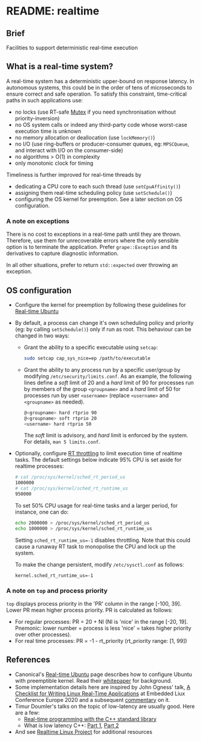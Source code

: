# README: realtime

## Brief

Facilities to support deterministic real-time execution

## What is a real-time system?

A real-time system has a deterministic upper-bound on response latency. In autonomous systems, this could be in the order of tens of microseconds to ensure correct and safe operation. To satisfy this constraint, time-critical paths in such applications use:
- no locks (use RT-safe [Mutex](include/grape/realtime/mutex.h) if you need synchronisation without priority-inversion)
- no OS system calls or indeed any third-party code whose worst-case execution time is unknown
- no memory allocation or deallocation (use `lockMemory()`)
- no I/O (use ring-buffers or producer-consumer queues, eg: `MPSCQueue`, and interact with I/O on the consumer-side)
- no algorithms > O(1) in complexity
- only monotonic clock for timing

Timeliness is further improved for real-time threads by 
- dedicating a CPU core to each such thread (use `setCpuAffinity()`)
- assigning them real-time scheduling policy (use `setSchedule()`) 
- configuring the OS kernel for preemption. See a later section on OS configuration.

### A note on exceptions

There is no cost to exceptions in a real-time path until they are thrown. Therefore, use them for unrecoverable errors where the only sensible option is to terminate the application. Prefer `grape::Exception` and its derivatives to capture diagnostic information.

In all other situations, prefer to return `std::expected` over throwing an exception. 

## OS configuration

- Configure the kernel for preemption by following these guidelines for [Real-time Ubuntu](https://ubuntu.com/real-time)
- By default, a process can change it's own scheduling policy and priority (eg: by calling `setSchedule()`) only if run as root. This behaviour can be changed in two ways:
  - Grant the ability to a specific executable using `setcap`:
    ```bash
    sudo setcap cap_sys_nice=ep /path/to/executable
    ```
  - Grant the ability to any process run by a specific user/group by modifying `/etc/security/limits.conf`. As an example, the following lines define a _soft_ limit of 20 and a _hard_ limit of 90 for processes run by members of the group `<groupname>` and a _hard_ limit of 50 for processes run by user `<username>` (replace `<username>` and `<groupname>` as needed). 
    ```bash
    @<groupname> hard rtprio 90
    @<groupname> soft rtprio 20
    <username> hard rtprio 50
    ```
    The _soft_ limit is advisory, and _hard_ limit is enforced by the system. For details, `man 5 limits.conf`.
- Optionally, configure [RT throttling](https://wiki.linuxfoundation.org/realtime/documentation/technical_basics/sched_rt_throttling) to limit execution time of realtime tasks. The default settings below indicate 95% CPU is set aside for realtime processes:
  ```bash
  # cat /proc/sys/kernel/sched_rt_period_us
  1000000
  # cat /proc/sys/kernel/sched_rt_runtime_us
  950000
  ```
  To set 50% CPU usage for real-time tasks and a larger period, for instance, one can do:
  ```bash
  echo 2000000 > /proc/sys/kernel/sched_rt_period_us
  echo 1000000 > /proc/sys/kernel/sched_rt_runtime_us
  ```
  Setting `sched_rt_runtime_us=-1` disables throttling. Note that this could cause a runaway RT task to monopolise the CPU and lock up the system. 

  To make the change persistent, modify `/etc/sysctl.conf` as follows:
  ```
  kernel.sched_rt_runtime_us=-1
  ```
  
### A note on `top` and process priority

`top` displays process priority in the 'PR' column in the range [-100, 39]. Lower PR mean higher process priority. PR is calculated as follows:
- For regular processes: PR = 20 + NI (NI is 'nice' in the range [-20, 19]. Pnemonic: lower number = process is less 'nice' = takes higher priority over other processes).
- For real time processes: PR = -1 - rt_priority (rt_priority range: [1, 99])

## References

- Canonical's [Real-time Ubuntu](https://ubuntu.com/real-time) page describes how to configure Ubuntu with preemptible kernel. Read their [whitepaper](./media/2023-11-29-ubuntu-rtl-whitepaper.pdf) for background. 
- Some implementation details here are inspired by John Ogness' talk, [A Checklist for Writing Linux Real-Time Applications](docs/media/2020-10-26-john-ogness-rt-checklist.pdf) at Embedded Liux Conference Europe 2020 and a subsequent [commentary](https://lwn.net/Articles/837019/) on it. 
- Timur Doumler's talks on the topic of low-latency are usually good. Here are a few: 
  - [Real-time programming with the C++ standard library](https://youtu.be/Tof5pRedskI)
  - What is low latency C++: [Part 1](https://youtu.be/EzmNeAhWqVs), [Part 2](https://youtu.be/5uIsadq-nyk)
- And see [Realtime Linux Project](https://wiki.linuxfoundation.org/realtime/start) for additional resources
